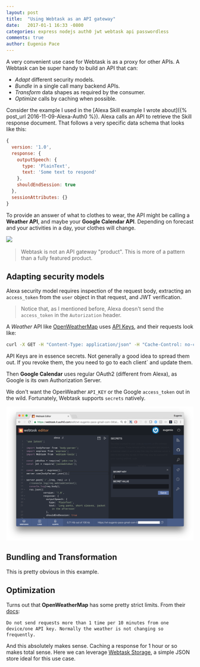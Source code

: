 ```yaml
---
layout: post
title:  "Using Webtask as an API gateway"
date:   2017-01-1 16:33 -0800
categories: express nodejs auth0 jwt webtask api passwordless
comments: true
author: Eugenio Pace
---
```


A very convenient use case for Webtask is as a proxy for other APIs. A Webtask can be super handy to build an API that can:

* *Adapt* different security models.
* *Bundle* in a single call many backend APIs.
* *Transform* data shapes as required by the consumer.
* *Optimize* calls by caching when possible.

Consider the example I used in the [Alexa Skill example I wrote about]({% post_url 2016-11-09-Alexa-Auth0 %}). Alexa calls an API to retrieve the Skill response document. That follows a very specific data schema that looks like this:

```js
{ 
  version: '1.0',
  response: { 
    outputSpeech: { 
      type: 'PlainText',
      text: 'Some text to respond' 
    },
    shouldEndSession: true 
  },
  sessionAttributes: {} 
}
```

To provide an answer of what to clothes to wear, the API might be calling a **Weather API**, and maybe your **Google Calendar API**. Depending on forecast and your activities in a day, your clothes will change.

![](https://docs.google.com/drawings/d/1H9m5zdfV5H1v3ft4zKWj6iA9NUgUUiAIumt_euSkxb4/pub?w=1026&h=506)

> Webtask is not an API gateway "product". This is more of a pattern than a fully featured product.

## Adapting security models

Alexa security model requires inspection of the request body, extracting an `access_token` from the `user` object in that request, and JWT verification.

> Notice that, as I mentioned before, Alexa doesn't send the `access_token` in the `Autorization` header.

A *Weather* API like [OpenWeatherMap](http://openweathermap.org/api) uses [API Keys](http://openweathermap.org/appid), and their requests look like:

```sh
curl -X GET -H "Content-Type: application/json" -H "Cache-Control: no-cache" "http://api.openweathermap.org/data/2.5/weather?id=2172797&APPID={YOUR API KEY}"  
```

API Keys are in essence secrets. Not generally a good idea to spread them out. If you revoke them, the you need to go to each client` and update them. 

Then **Google Calendar** uses regular OAuth2 (different from Alexa), as Google is its own Authorization Server.

We don't want the OpenWeather `API_KEY` or the Google `access_token` out in the wild. Fortunately, Webtask supports `secrets` natively. 

![](/media/wt-make-secrets.png)

## Bundling and Transformation

This is pretty obvious in this example. 

## Optimization

Turns out that **OpenWeatherMap** has some pretty strict limits. From their [docs](http://openweathermap.org/appid#work):

```
Do not send requests more than 1 time per 10 minutes from one device/one API key. Normally the weather is not changing so frequently.
```

And this absolutely makes sense. Caching a response for 1 hour or so makes total sense. Here we can leverage [Webtask Storage](https://webtask.io/docs/storage), a simple JSON store ideal for this use case.


